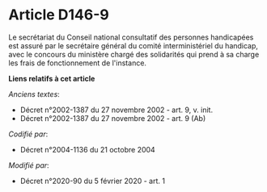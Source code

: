 # Article D146-9

Le secrétariat du Conseil national consultatif des personnes handicapées est assuré par le secrétaire général du comité
interministériel du handicap, avec le concours du ministère chargé des solidarités qui prend à sa charge les frais de
fonctionnement de l'instance.

**Liens relatifs à cet article**

_Anciens textes_:

  - Décret n°2002-1387 du 27 novembre 2002 - art. 9, v. init.
  - Décret n°2002-1387 du 27 novembre 2002 - art. 9 (Ab)

_Codifié par_:

  - Décret n°2004-1136 du 21 octobre 2004

_Modifié par_:

  - Décret n°2020-90 du 5 février 2020 - art. 1
